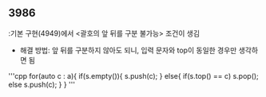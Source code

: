 ## 3986
:기본 구현(4949)에서 <괄호의 앞 뒤를 구분 불가능> 조건이 생김

- 해결 방법: 앞 뒤를 구분하지 않아도 되니, 입력 문자와 top이 동일한 경우만 생각하면 됨

'''cpp
        for(auto c : a){
            if(s.empty()){
                s.push(c);
            }
            else{
                if(s.top() == c)
                    s.pop();
                else
                    s.push(c);
            }
        }
'''